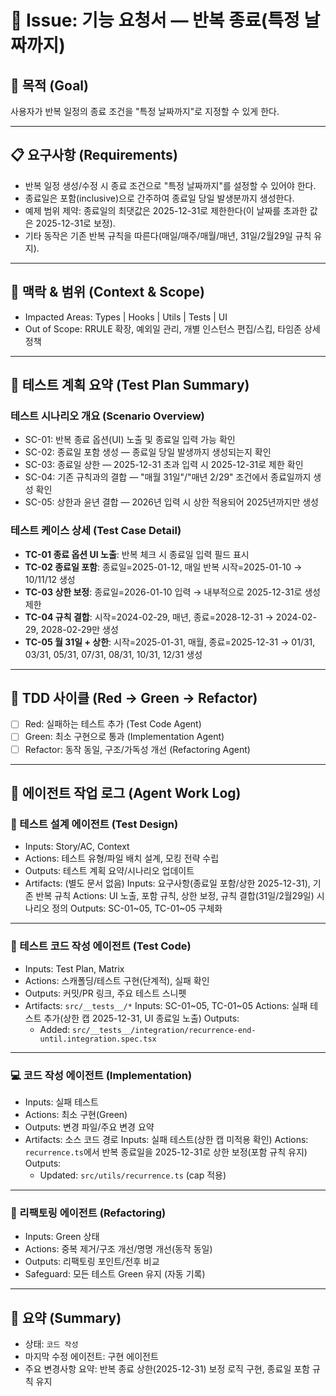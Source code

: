 # 🧭 Issue: 기능 요청서 — 반복 종료(특정 날짜까지)

## 🎯 목적 (Goal)

사용자가 반복 일정의 종료 조건을 "특정 날짜까지"로 지정할 수 있게 한다.

---

## 📋 요구사항 (Requirements)

- 반복 일정 생성/수정 시 종료 조건으로 "특정 날짜까지"를 설정할 수 있어야 한다.
- 종료일은 포함(inclusive)으로 간주하여 종료일 당일 발생분까지 생성한다.
- 예제 범위 제약: 종료일의 최댓값은 2025-12-31로 제한한다(이 날짜를 초과한 값은 2025-12-31로 보정).
- 기타 동작은 기존 반복 규칙을 따른다(매일/매주/매월/매년, 31일/2월29일 규칙 유지).

---

## 🧩 맥락 & 범위 (Context & Scope)

- Impacted Areas: Types | Hooks | Utils | Tests | UI
- Out of Scope: RRULE 확장, 예외일 관리, 개별 인스턴스 편집/스킵, 타임존 상세 정책

---

## 🧪 테스트 계획 요약 (Test Plan Summary)

### 테스트 시나리오 개요 (Scenario Overview)

- SC-01: 반복 종료 옵션(UI) 노출 및 종료일 입력 가능 확인
- SC-02: 종료일 포함 생성 — 종료일 당일 발생까지 생성되는지 확인
- SC-03: 종료일 상한 — 2025-12-31 초과 입력 시 2025-12-31로 제한 확인
- SC-04: 기존 규칙과의 결합 — "매월 31일"/"매년 2/29" 조건에서 종료일까지 생성 확인
- SC-05: 상한과 윤년 결합 — 2026년 입력 시 상한 적용되어 2025년까지만 생성

### 테스트 케이스 상세 (Test Case Detail)

- **TC-01 종료 옵션 UI 노출**: 반복 체크 시 종료일 입력 필드 표시
- **TC-02 종료일 포함**: 종료일=2025-01-12, 매일 반복 시작=2025-01-10 → 10/11/12 생성
- **TC-03 상한 보정**: 종료일=2026-01-10 입력 → 내부적으로 2025-12-31로 생성 제한
- **TC-04 규칙 결합**: 시작=2024-02-29, 매년, 종료=2028-12-31 → 2024-02-29, 2028-02-29만 생성
- **TC-05 월 31일 + 상한**: 시작=2025-01-31, 매월, 종료=2025-12-31 → 01/31, 03/31, 05/31, 07/31, 08/31, 10/31, 12/31 생성

---

## 🔁 TDD 사이클 (Red → Green → Refactor)

- [ ] Red: 실패하는 테스트 추가 (Test Code Agent)
- [ ] Green: 최소 구현으로 통과 (Implementation Agent)
- [ ] Refactor: 동작 동일, 구조/가독성 개선 (Refactoring Agent)

---

## 🧠 에이전트 작업 로그 (Agent Work Log)

### 🧩 테스트 설계 에이전트 (Test Design)

- Inputs: Story/AC, Context
- Actions: 테스트 유형/파일 배치 설계, 모킹 전략 수립
- Outputs: 테스트 계획 요약/시나리오 업데이트
- Artifacts: (별도 문서 없음)
  <!-- TEST_DESIGN_START -->
  Inputs: 요구사항(종료일 포함/상한 2025-12-31), 기존 반복 규칙
  Actions: UI 노출, 포함 규칙, 상한 보정, 규칙 결합(31일/2월29일) 시나리오 정의
  Outputs: SC-01~05, TC-01~05 구체화
  <!-- TEST_DESIGN_END -->

---

### 🧪 테스트 코드 작성 에이전트 (Test Code)

- Inputs: Test Plan, Matrix
- Actions: 스캐폴딩/테스트 구현(단계적), 실패 확인
- Outputs: 커밋/PR 링크, 주요 테스트 스니펫
- Artifacts: `src/__tests__/*`
  <!-- TEST_CODE_START -->
  Inputs: SC-01~05, TC-01~05
  Actions: 실패 테스트 추가(상한 캡 2025-12-31, UI 종료일 노출)
  Outputs:
  - Added: `src/__tests__/integration/recurrence-end-until.integration.spec.tsx`
  <!-- TEST_CODE_END -->

---

### 💻 코드 작성 에이전트 (Implementation)

- Inputs: 실패 테스트
- Actions: 최소 구현(Green)
- Outputs: 변경 파일/주요 변경 요약
- Artifacts: 소스 코드 경로
  <!-- IMPLEMENTATION_START -->
  Inputs: 실패 테스트(상한 캡 미적용 확인)
  Actions: `recurrence.ts`에서 반복 종료일을 2025-12-31로 상한 보정(포함 규칙 유지)
  Outputs:
  - Updated: `src/utils/recurrence.ts` (cap 적용)
  <!-- IMPLEMENTATION_END -->

---

### 🔧 리팩토링 에이전트 (Refactoring)

- Inputs: Green 상태
- Actions: 중복 제거/구조 개선/명명 개선(동작 동일)
- Outputs: 리팩토링 포인트/전후 비교
- Safeguard: 모든 테스트 Green 유지
  <!-- REFACTORING_START -->
  (자동 기록)
  <!-- REFACTORING_END -->

---

## 🧾 요약 (Summary)

- 상태: `코드 작성`
- 마지막 수정 에이전트: 구현 에이전트
- 주요 변경사항 요약: 반복 종료 상한(2025-12-31) 보정 로직 구현, 종료일 포함 규칙 유지
